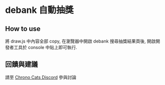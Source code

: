 # debank 自動抽獎

## How to use
將 draw.js 中內容全部 copy, 在瀏覽器中開啟 debank 搜尋抽獎結果頁後, 開啟開發者工具於 console 中貼上即可執行.


## 回饋與建議
請至 [Chrono Cats Discord](https://discord.gg/jZynDRaE) 參與討論
